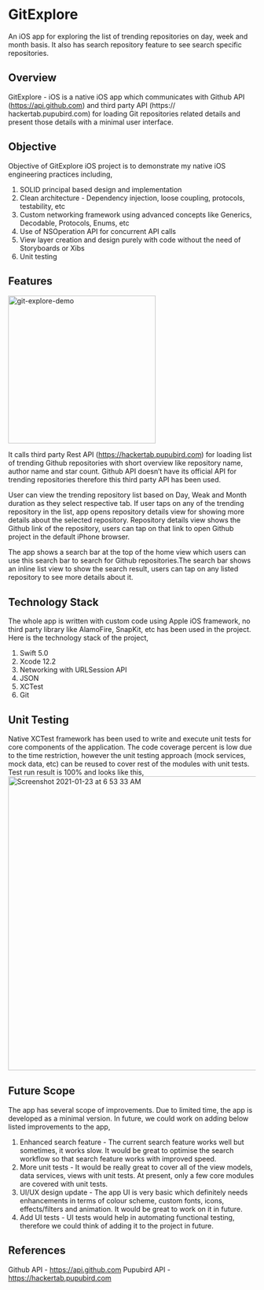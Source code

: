 # GitExplore
An iOS app for exploring the list of trending repositories on day, week and month basis. It also has search repository feature to see search specific repositories.

## Overview
GitExplore - iOS is a native iOS app which communicates with Github API (https://api.github.com) and third party API (https:// hackertab.pupubird.com) for loading Git repositories related details and present those details with a minimal user interface.

## Objective
Objective of GitExplore iOS project is to demonstrate my native iOS engineering practices including,
1. SOLID principal based design and implementation
2. Clean architecture - Dependency injection, loose coupling,
protocols, testability, etc
3. Custom networking framework using advanced concepts like
Generics, Decodable, Protocols, Enums, etc
4. Use of NSOperation API for concurrent API calls
5. View layer creation and design purely with code without the
need of Storyboards or Xibs
6. Unit testing

## Features

<img width="300" alt="git-explore-demo" src="https://user-images.githubusercontent.com/27926337/105564335-bc692280-5d47-11eb-8567-532d39551082.gif">

It calls third party Rest API (https://hackertab.pupubird.com) for loading list of trending Github repositories with short overview like repository name, author name and star count. Github API doesn’t have its official API for trending repositories therefore this third party API has been used.

User can view the trending repository list based on Day, Weak and Month duration as they select respective tab. If user taps on any of the trending repository in the list, app opens repository details view for showing more details about the selected repository.
Repository details view shows the Github link of the repository, users can tap on that link to open Github project in the default iPhone browser.

The app shows a search bar at the top of the home view which users can use this search bar to search for Github repositories.The search bar shows an inline list view to show the search result, users can tap on any listed repository to see more details about it. 
  
## Technology Stack
The whole app is written with custom code using Apple iOS framework, no third party library like AlamoFire, SnapKit, etc has been used in the project.
Here is the technology stack of the project,
1. Swift 5.0
2. Xcode 12.2
3. Networking with URLSession API
4. JSON
5. XCTest
6. Git

## Unit Testing
Native XCTest framework has been used to write and execute unit tests for core components of the application.
The code coverage percent is low due to the time restriction, however the unit testing approach (mock services, mock data, etc) can be reused to cover rest of the modules with unit tests.
Test run result is 100% and looks like this,
<img width="597" alt="Screenshot 2021-01-23 at 6 53 33 AM" src="https://user-images.githubusercontent.com/27926337/105564351-c7bc4e00-5d47-11eb-990a-cf4fc4ff68c4.png">
 
## Future Scope
The app has several scope of improvements. Due to limited time, the app is developed as a minimal version.
In future, we could work on adding below listed improvements to the app,
1. Enhanced search feature - The current search feature works well but sometimes, it works slow. It would be great to optimise the search workflow so that search feature works with improved speed.
2. More unit tests - It would be really great to cover all of the view models, data services, views with unit tests. At present, only a few core modules are covered with unit tests.
3. UI/UX design update - The app UI is very basic which definitely needs enhancements in terms of colour scheme, custom fonts, icons, effects/filters and animation. It would be great to work on it in future.
4. Add UI tests - UI tests would help in automating functional testing, therefore we could think of adding it to the project in future.

## References
Github API - https://api.github.com
Pupubird API - https://hackertab.pupubird.com
